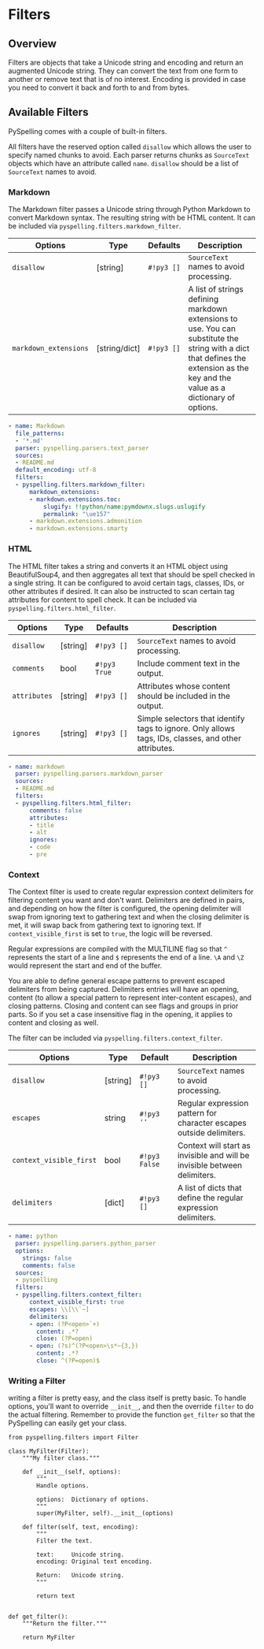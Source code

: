 # Filters

## Overview

Filters are objects that take a Unicode string and encoding and return an augmented Unicode string. They can convert the text from one form to another or remove text that is of no interest. Encoding is provided in case you need to convert it back and forth to and from bytes.

## Available Filters

PySpelling comes with a couple of built-in filters.

All filters have the reserved option called `disallow` which allows the user to specify named chunks to avoid. Each parser returns chunks as `SourceText` objects which have an attribute called `name`. `disallow` should be a list of `SourceText` names to avoid.

### Markdown

The Markdown filter passes a Unicode string through Python Markdown to convert Markdown syntax. The resulting string with be HTML content. It can be included via `pyspelling.filters.markdown_filter`.

Options               | Type          | Defaults     | Description
--------------------- | ------------- | ------------ | -----------
`disallow`            | [string]      | `#!py3 []`   | `SourceText` names to avoid processing.
`markdown_extensions` | [string/dict] | `#!py3 []`   | A list of strings defining markdown extensions to use. You can substitute the string with a dict that defines the extension as the key and the value as a dictionary of options.

```yaml
- name: Markdown
  file_patterns:
  - '*.md'
  parser: pyspelling.parsers.text_parser
  sources:
  - README.md
  default_encoding: utf-8
  filters:
  - pyspelling.filters.markdown_filter:
      markdown_extensions:
      - markdown.extensions.toc:
          slugify: !!python/name:pymdownx.slugs.uslugify
          permalink: "\ue157"
      - markdown.extensions.admonition
      - markdown.extensions.smarty
```

### HTML

The HTML filter takes a string and converts it an HTML object using BeautifulSoup4, and then aggregates all text that should be spell checked in a single string.  It can be configured to avoid certain tags, classes, IDs, or other attributes if desired.  It can also be instructed to scan certain tag attributes for content to spell check. It can be included via `pyspelling.filters.html_filter`.

Options      | Type     | Defaults     | Description
------------ | -------- | ------------ | -----------
`disallow`   | [string] | `#!py3 []`   | `SourceText` names to avoid processing.
`comments`   | bool     | `#!py3 True` | Include comment text in the output.
`attributes` | [string] | `#!py3 []`   | Attributes whose content should be included in the output.
`ignores`    | [string] | `#!py3 []`   | Simple selectors that identify tags to ignore. Only allows tags, IDs, classes, and other attributes.

```yaml
- name: markdown
  parser: pyspelling.parsers.markdown_parser
  sources:
  - README.md
  filters:
  - pyspelling.filters.html_filter:
      comments: false
      attributes:
      - title
      - alt
      ignores:
      - code
      - pre
```

### Context

The Context filter is used to create regular expression context delimiters for filtering content you want and don't want. Delimiters are defined in pairs, and depending on how the filter is configured, the opening delimiter will swap from ignoring text to gathering text and when the closing delimiter is met, it will swap back from gathering text to ignoring text.  If `context_visible_first` is set to `true`, the logic will be reversed.

Regular expressions are compiled with the MULTILINE flag so that `^` represents the start of a line and `$` represents the end of a line. `\A` and `\Z` would represent the start and end of the buffer.

You are able to define general escape patterns to prevent escaped delimiters from being captured. Delimiters entries will have an opening, content (to allow a special pattern to represent inter-content escapes), and closing patterns. Closing and content can see flags and groups in prior parts. So if you set a case insensitive flag in the opening, it applies to content and closing as well.

The filter can be included via `pyspelling.filters.context_filter`.

Options                 | Type     | Default       | Description
----------------------- | -------- | ------------- | -----------
`disallow`              | [string] | `#!py3 []`    | `SourceText` names to avoid processing.
`escapes`               | string   | `#!py3 ''`    | Regular expression pattern for character escapes outside delimiters.
`context_visible_first` | bool     | `#!py3 False` | Context will start as invisible and will be invisible between delimiters.
`delimiters`            | [dict]   | `#!py3 []`    | A list of dicts that define the regular expression delimiters.

```yaml
- name: python
  parser: pyspelling.parsers.python_parser
  options:
    strings: false
    comments: false
  sources:
  - pyspelling
  filters:
  - pyspelling.filters.context_filter:
      context_visible_first: true
      escapes: \\[\\`~]
      delimiters:
      - open: (?P<open>`+)
        content: .*?
        close: (?P=open)
      - open: (?s)^(?P<open>\s*~{3,})
        content: .*?
        close: ^(?P=open)$
```

### Writing a Filter

writing a filter is pretty easy, and the class itself is pretty basic. To handle options, you'll want to override `__init__`, and then the override `filter` to do the actual filtering.  Remember to provide the function `get_filter` so that the PySpelling can easily get your class.

```py3
from pyspelling.filters import Filter

class MyFilter(Filter):
    """My filter class."""

    def __init__(self, options):
        """
        Handle options.

        options:  Dictionary of options.
        """
        super(MyFilter, self).__init__(options)

    def filter(self, text, encoding):
        """
        Filter the text.

        text:     Unicode string.
        encoding: Original text encoding.

        Return:   Unicode string.
        """

        return text


def get_filter():
    """Return the filter."""

    return MyFilter
```

